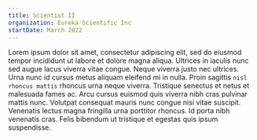 ```yaml
---
title: Scientist II
organization: Eureka Scientific Inc
startDate: March 2022
---
```


Lorem ipsum dolor sit amet, consectetur adipiscing elit, sed do eiusmod tempor incididunt ut labore et dolore magna aliqua. Ultrices in iaculis nunc sed augue lacus viverra vitae congue. Neque viverra justo nec ultrices. Urna nunc id cursus metus aliquam eleifend mi in nulla. Proin sagittis `nisl rhoncus mattis` rhoncus urna neque viverra. Tristique senectus et netus et malesuada fames ac. Arcu cursus euismod quis viverra nibh cras pulvinar mattis nunc. Volutpat consequat mauris nunc congue nisi vitae suscipit. Venenatis lectus magna fringilla urna porttitor rhoncus. Id porta nibh venenatis cras. Felis bibendum ut tristique et egestas quis ipsum suspendisse.
